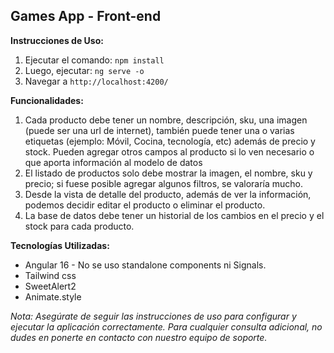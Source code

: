 ## Games App - Front-end

**Instrucciones de Uso:**

1. Ejecutar el comando: `npm install`
2. Luego, ejecutar: `ng serve -o`
3. Navegar a `http://localhost:4200/`

**Funcionalidades:**

1.  Cada producto debe tener un nombre, descripción, sku, una imagen (puede ser una url de internet), también puede tener una o varias etiquetas (ejemplo: Móvil, Cocina, tecnología, etc) además de precio y stock. Pueden agregar otros campos al producto si lo ven necesario o que aporta información al modelo de datos
2.  El listado de productos solo debe mostrar la imagen, el nombre, sku y precio; si fuese posible agregar algunos filtros, se valoraría mucho.
3.  Desde la vista de detalle del producto, además de ver la información, podemos decidir editar el producto o eliminar el producto.
4.  La base de datos debe tener un historial de los cambios en el precio y el stock para cada producto.

**Tecnologías Utilizadas:**

- Angular 16 - No se uso standalone components ni Signals.
- Tailwind css
- SweetAlert2
- Animate.style

*Nota: Asegúrate de seguir las instrucciones de uso para configurar y ejecutar la aplicación correctamente. Para cualquier consulta adicional, no dudes en ponerte en contacto con nuestro equipo de soporte.*

